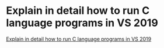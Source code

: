 # Explain in detail how to run C language programs in VS 2019
[Explain in detail how to run C language programs in VS 2019](https://aiwithcloud.com/2022/09/15/explain_in_detail_how_to_run_c_language_programs_in_vs_2019/)